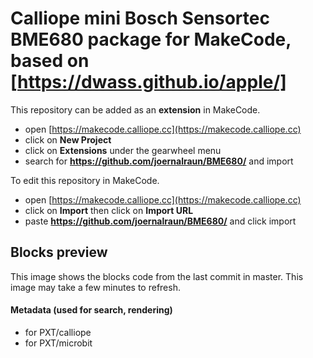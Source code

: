 # Calliope mini Bosch Sensortec BME680 package for MakeCode, based on [https://dwass.github.io/apple/]

This repository can be added as an **extension** in MakeCode.

* open [https://makecode.calliope.cc](https://makecode.calliope.cc)
* click on **New Project**
* click on **Extensions** under the gearwheel menu
* search for **https://github.com/joernalraun/BME680/** and import

To edit this repository in MakeCode.

* open [https://makecode.calliope.cc](https://makecode.calliope.cc)
* click on **Import** then click on **Import URL**
* paste **https://github.com/joernalraun/BME680/** and click import

## Blocks preview

This image shows the blocks code from the last commit in master.
This image may take a few minutes to refresh.

#### Metadata (used for search, rendering)

* for PXT/calliope
* for PXT/microbit